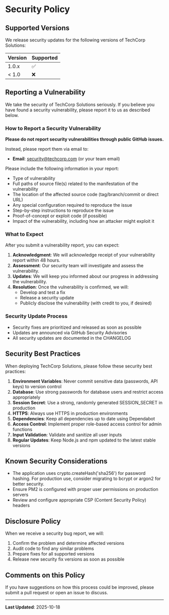 # Security Policy

## Supported Versions

We release security updates for the following versions of TechCorp Solutions:

| Version | Supported          |
| ------- | ------------------ |
| 1.0.x   | :white_check_mark: |
| < 1.0   | :x:                |

## Reporting a Vulnerability

We take the security of TechCorp Solutions seriously. If you believe you have found a security vulnerability, please report it to us as described below.

### How to Report a Security Vulnerability

**Please do not report security vulnerabilities through public GitHub issues.**

Instead, please report them via email to:
- **Email**: security@techcorp.com (or your team email)

Please include the following information in your report:
- Type of vulnerability
- Full paths of source file(s) related to the manifestation of the vulnerability
- The location of the affected source code (tag/branch/commit or direct URL)
- Any special configuration required to reproduce the issue
- Step-by-step instructions to reproduce the issue
- Proof-of-concept or exploit code (if possible)
- Impact of the vulnerability, including how an attacker might exploit it

### What to Expect

After you submit a vulnerability report, you can expect:

1. **Acknowledgment**: We will acknowledge receipt of your vulnerability report within 48 hours.
2. **Assessment**: Our security team will investigate and assess the vulnerability.
3. **Updates**: We will keep you informed about our progress in addressing the vulnerability.
4. **Resolution**: Once the vulnerability is confirmed, we will:
   - Develop and test a fix
   - Release a security update
   - Publicly disclose the vulnerability (with credit to you, if desired)

### Security Update Process

- Security fixes are prioritized and released as soon as possible
- Updates are announced via GitHub Security Advisories
- All security updates are documented in the CHANGELOG

## Security Best Practices

When deploying TechCorp Solutions, please follow these security best practices:

1. **Environment Variables**: Never commit sensitive data (passwords, API keys) to version control
2. **Database**: Use strong passwords for database users and restrict access appropriately
3. **Session Secret**: Use a strong, randomly generated SESSION_SECRET in production
4. **HTTPS**: Always use HTTPS in production environments
5. **Dependencies**: Keep all dependencies up to date using Dependabot
6. **Access Control**: Implement proper role-based access control for admin functions
7. **Input Validation**: Validate and sanitize all user inputs
8. **Regular Updates**: Keep Node.js and npm updated to the latest stable versions

## Known Security Considerations

- The application uses crypto.createHash('sha256') for password hashing. For production use, consider migrating to bcrypt or argon2 for better security.
- Ensure PM2 is configured with proper user permissions on production servers
- Review and configure appropriate CSP (Content Security Policy) headers

## Disclosure Policy

When we receive a security bug report, we will:

1. Confirm the problem and determine affected versions
2. Audit code to find any similar problems
3. Prepare fixes for all supported versions
4. Release new security fix versions as soon as possible

## Comments on this Policy

If you have suggestions on how this process could be improved, please submit a pull request or open an issue to discuss.

---

**Last Updated**: 2025-10-18
